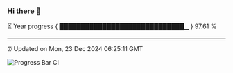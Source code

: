 ### Hi there 👋

⏳ Year progress { █████████████████████████████▁ } 97.61 %

---

⏰ Updated on Mon, 23 Dec 2024 06:25:11 GMT

![Progress Bar CI](https://github.com/liununu/liununu/workflows/Progress%20Bar%20CI/badge.svg)
